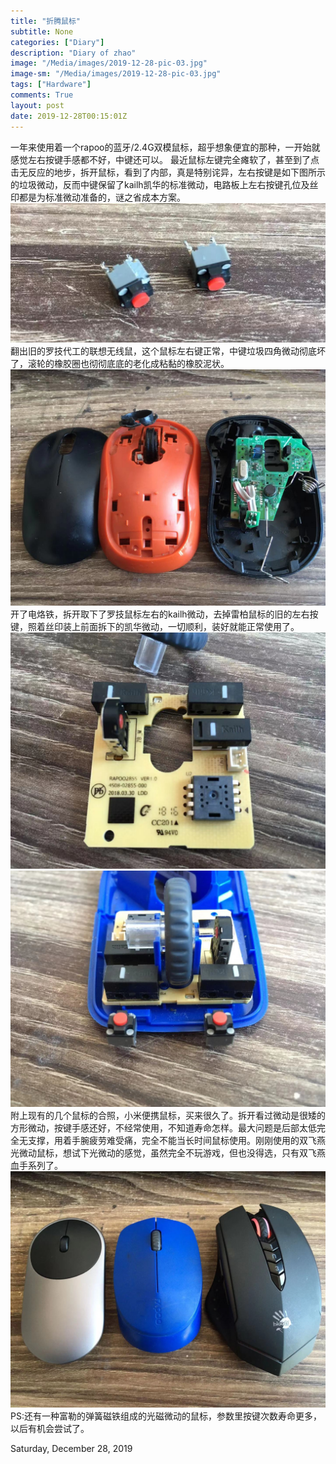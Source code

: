 ```yaml
---
title: "折腾鼠标"
subtitle: None
categories: ["Diary"]
description: "Diary of zhao"
image: "/Media/images/2019-12-28-pic-03.jpg"
image-sm: "/Media/images/2019-12-28-pic-03.jpg"
tags: ["Hardware"]
comments: True
layout: post
date: 2019-12-28T00:15:01Z
---
```

一年来使用着一个rapoo的蓝牙/2.4G双模鼠标，超乎想象便宜的那种，一开始就感觉左右按键手感都不好，中键还可以。
最近鼠标左键完全瘫软了，甚至到了点击无反应的地步，拆开鼠标，看到了内部，真是特别诧异，左右按键是如下图所示的垃圾微动，反而中键保留了kailh凯华的标准微动，电路板上左右按键孔位及丝印都是为标准微动准备的，谜之省成本方案。
![垃圾微动](/Media/images/2019-12-28-pic-01.jpg)
翻出旧的罗技代工的联想无线鼠，这个鼠标左右键正常，中键垃圾四角微动彻底坏了，滚轮的橡胶圈也彻彻底底的老化成粘黏的橡胶泥状。
![罗技鼠标](/Media/images/2019-12-28-pic-02.jpg)
开了电烙铁，拆开取下了罗技鼠标左右的kailh微动，去掉雷柏鼠标的旧的左右按键，照着丝印装上前面拆下的凯华微动，一切顺利，装好就能正常使用了。
![换微动](/Media/images/2019-12-28-pic-03.jpg)
![新旧微动对照](/Media/images/2019-12-28-pic-04.jpg)
附上现有的几个鼠标的合照，小米便携鼠标，买来很久了。拆开看过微动是很矮的方形微动，按键手感还好，不经常使用，不知道寿命怎样。最大问题是后部太低完全无支撑，用着手腕疲劳难受痛，完全不能当长时间鼠标使用。刚刚使用的双飞燕光微动鼠标，想试下光微动的感觉，虽然完全不玩游戏，但也没得选，只有双飞燕血手系列了。
![鼠标合照](/Media/images/2019-12-28-pic-05.jpg)
PS:还有一种富勒的弹簧磁铁组成的光磁微动的鼠标，参数里按键次数寿命更多，以后有机会尝试了。

Saturday, December 28, 2019
